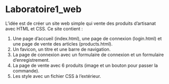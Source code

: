 # Laboratoire1_web
 
L’idée est de créer un site web simple qui vente des produits d’artisanat avec HTML et CSS.
Ce site contient :
 1. Une page d’accueil (index.html), une page de connexion (login.html) et une page de vente des articles (products.html).
 2.	Un favicon, un titre et une barre de navigation.
 3.	La page de connexion avec un formulaire de connexion et un formulaire d’enregistrement.
 4.	La page de vente avec 6 produits (image et un bouton pour passer la commande).
 5.	Les style avec un fichier CSS à l’extérieur.
